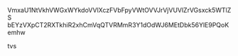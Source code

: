 VmxaU1NtVkhVWGxWYkdoVVlXczFVbFpyVWtOVVJrVjVUVlZrVGsxck5WTlZS
bEYzVXpCT2RXTkhiR2xhCmVqQTVRMmR3Y1dOdWJ6MEtDbk56YlE9PQoKemhw

tvs